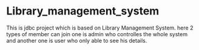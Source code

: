 # Library_management_system
This is jdbc project which is based on Library Management System.
here 2 types of member can join one is admin who controlles the whole system and 
another one is user who only able to see his details.
